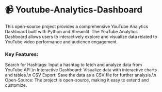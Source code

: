 # 📹 Youtube-Analytics-Dashboard
This open-source project provides a comprehensive YouTube Analytics Dashboard built with Python and Streamlit. The YouTube Analytics Dashboard allows users to interactively explore and visualize data related to YouTube video performance and audience engagement.

### Key Features:
Search for Hashtags: Input a hashtag to fetch and analyze data from YouTube API.\n
Interactive Dashboard: Visualize data with interactive charts and tables.\n
CSV Export: Save the data as a CSV file for further analysis.\n
Open-Source: The project is open-source, making it easy to extend and customize.
